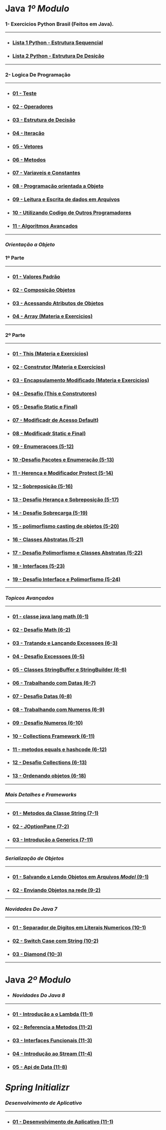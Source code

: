 # Java _1º Modulo_

### 1- Exercicios Python Brasil (Feitos em Java).
----
- ### [ Lista 1 Python - Estrutura Sequencial ](https://github.com/JoaoSchrock/Java/tree/main/Lista%201%20-%20Estrutura%20Sequencial/Exercicio-sequencial-main/)
- ### [ Lista 2 Python - Estrutura De Desição ](https://github.com/JoaoSchrock/Java/tree/main/Lista%202%20-%20Estrutura%20de%20Desi%C3%A7%C3%A3o/EstruturadeDesi-o-main/)
----

### 2- Logica De Programação
----
- ### [01 - Teste](https://github.com/JoaoSchrock/Java/tree/main/Testes/)

- ### [02 - Operadores ](https://github.com/JoaoSchrock/Java/tree/main/Operadores/ExerciciosJava-main/)


- ### [03 - Estrutura de Decisão ](https://github.com/JoaoSchrock/Java/tree/main/estrutura_de_decisao/)


- ### [04 - Iteração ](https://github.com/JoaoSchrock/Java/tree/main/Itera%C3%A7%C3%A3o/)


- ### [05 - Vetores ](https://github.com/JoaoSchrock/Java/tree/main/Vetores/)


- ### [06 - Metodos ](https://github.com/JoaoSchrock/Java/tree/main/metodos/)


- ### [07 - Variaveis e Constantes ](https://github.com/JoaoSchrock/Java/tree/main/variaveis_e_constantes_3/)


- ### [08 - Programação orientada a Objeto](https://github.com/JoaoSchrock/Java/tree/main/ProgramacaoORientadaAObjeto/)


- ### [09 - Leitura e Escrita de dados em Arquivos](https://github.com/JoaoSchrock/Java/tree/main/leituraeescrtitadedadosemarquivos/)


- ### [10 - Utilizando Codigo de Outros Programadores](https://github.com/JoaoSchrock/Java/tree/main/utilizando_codigo_de_outros_programadores/)


- ### [11 - Algoritmos Avançados](https://github.com/JoaoSchrock/Java/tree/main/algoritmos_avancados/)
----

###    _Orientação a Objeto_
### 1º Parte
----
- ### [01 - Valores Padrão](https://github.com/JoaoSchrock/Java/tree/main/valores_padrao/)

- ### [02 - Composição Objetos](https://github.com/JoaoSchrock/Java/tree/main/composicaoObjetos/)

- ### [03 - Acessando Atributos de Objetos](https://github.com/JoaoSchrock/Java/tree/main/acessando_Atributos_de_Objetos/)

- ### [04 - Array (Materia e Exercicios)](https://github.com/JoaoSchrock/Java/tree/main/Arrays/exercicio/)
----

### 2º Parte
----
- ### [01 - This (Materia e Exercicios)](https://github.com/JoaoSchrock/Java/tree/main/o_objeto_this/)

- ### [02 - Construtor (Materia e Exercicios)](https://github.com/JoaoSchrock/Java/tree/main/OrientacaoAobjetoParte2/)

- ### [03 - Encapsulamento Modificado (Materia e Exercicios)](https://github.com/JoaoSchrock/Java/tree/main/encapsulamentoemodificadoresdeacessopubliceprivate/)

- ### [04 - Desafio (This e Construtores)](https://github.com/JoaoSchrock/Java/tree/main/o_objeto_this/desafio_objeto_this_e_construtores/)

- ### [05 - Desafio Static e Final)](https://github.com/JoaoSchrock/Java/tree/main/Desafio_Static_e_Final/)

- ### [07 - Modificadr de Acesso Default)](https://github.com/JoaoSchrock/Java/tree/main/Modificadordeacessodefault/)

- ### [08 - Modificadr Static e Final)](https://github.com/JoaoSchrock/Java/tree/main/modificadorstaticefinal/)

- ### [09 - Enumeraçoes (5-12)](https://github.com/JoaoSchrock/Java/tree/main/enumeracoes_5_12/)

- ### [10 -Desafio Pacotes e Enumeração (5-13)](https://github.com/JoaoSchrock/Java/tree/main/desafio_pacotes_e_enumeracoes_5_13/)

- ### [11 - Herença e Modificador Protect (5-14)](https://github.com/JoaoSchrock/Java/tree/main/HerancaEmodificadorProtect5_14/)

- ### [12 - Sobreposição (5-16)](https://github.com/JoaoSchrock/Java/tree/main/Sobreposicao_5_16/)

- ### [13 - Desafio Herança e Sobreposição (5-17)](https://github.com/JoaoSchrock/Java/tree/main/desafio_heranca_e_sobreposicao_5_17/)

- ### [14 - Desafio Sobrecarga (5-19)](https://github.com/JoaoSchrock/Java/tree/main/_5_19_exercicio_sobrecarga/)

- ### [15 - polimorfismo casting de objetos (5-20)](https://github.com/JoaoSchrock/Java/tree/main/_5_20_polimorfismo_casting_de_objetos/)

- ### [16 - Classes Abstratas (5-21)](https://github.com/JoaoSchrock/Java/tree/main/_5_21_classes_abstratas/)

- ### [17 - Desafio Polimorfismo e Classes Abstratas (5-22)](https://github.com/JoaoSchrock/Java/tree/main/_5_22_desafio_polimorfismo_e_classes_abstratas/)

- ### [18 - Interfaces (5-23)](https://github.com/JoaoSchrock/Java/tree/main/_5_23_interfaces/)

- ### [19 - Desafio Interface e Polimorfismo (5-24)](https://github.com/JoaoSchrock/Java/tree/main/DesafioInterfaceePolimorfismo/)
----

###    _Topicos Avançados_  
----
- ### [01 - classe java lang math (6-1)](https://github.com/JoaoSchrock/Java/tree/main/_6_topcos_avancados_6_2_classe_java_lang__math/)
  
- ### [02 - Desafio Math (6-2)](https://github.com/JoaoSchrock/Java/tree/main/Exercicio_Topicos_Avancados/)

- ### [03 - Tratando e Lançando Excessoes (6-3)](https://github.com/JoaoSchrock/Java/tree/main/_6_4_tratando_e_lancando_excecoes/)
  
- ### [04 - Desafio Excessoes (6-5)](https://github.com/JoaoSchrock/Java/tree/main/_6_5_desafio_excecoes/)
     
- ### [05 - Classes StringBuffer e StringBuilder (6-6)](https://github.com/JoaoSchrock/Java/tree/main/_6_6_Classes_StringBuffer_e_StringBuilder/)
 
- ### [06 - Trabalhando com Datas (6-7)](https://github.com/JoaoSchrock/Java/tree/main/_6_7_trabalhando_com_datas/)
  
- ### [07 - Desafio Datas (6-8)](https://github.com/JoaoSchrock/Java/tree/main/DesafioDatas/)

- ### [08 - Trabalhando com Numeros (6-9)](https://github.com/JoaoSchrock/Java/tree/main/_6_9_trabalhando_com_numeros/)
   
- ### [09 - Desafio Numeros (6-10)](https://github.com/JoaoSchrock/Java/tree/main/Desafio_Numeros/)

- ### [10 - Collections Framework (6-11)](https://github.com/JoaoSchrock/Java/tree/main/_6_11_collectionsframework/)

- ### [11 - metodos equals e hashcode  (6-12)](https://github.com/JoaoSchrock/Java/tree/main/_6_12_metodos_equals_e_hashCode/)

- ### [12 - Desafio Collections  (6-13)](https://github.com/JoaoSchrock/Java/tree/main/DesafioCollections/)

- ### [13 - Ordenando objetos  (6-18)](https://github.com/JoaoSchrock/Java/tree/main/_6_18_ordenando_objetos/)
----      

###    _Mais Detalhes e Frameworks_  
----      
- ### [01 - Metodos da Classe String  (7-1)](https://github.com/JoaoSchrock/Java/tree/main/_7_mais_detalhes_e_frameworks_7_1__metodos_da_classe_string/)
      
- ### [02 - JOptionPane  (7-2)](https://github.com/JoaoSchrock/Java/tree/main/_7_2_joptionpane/)
      
- ### [03 - Introdução a Generics  (7-11)](https://github.com/JoaoSchrock/Java/tree/main/_7_11_intruducao_a_generics/)
----      

###    _Serialização de Objetos_  
----      
- ### [01 - Salvando e Lendo Objetos em Arquivos _Model_  (9-1)](https://github.com/JoaoSchrock/Java/tree/main/model/)

- ### [02 - Enviando Objetos na rede (9-2)](https://github.com/JoaoSchrock/Java/tree/main/_9_2_enviando_objetos_na_rede/)
----      
###    _Novidades Do  Java 7_  
----      
- ### [01 - Separador de Digitos em Literais Numericos (10-1)](https://github.com/JoaoSchrock/Java/tree/main/_10_novidades_do_java__7_10_1_separador_de_digitos_em_literais_numericos/)

- ### [02 - Switch Case com String (10-2)](https://github.com/JoaoSchrock/Java/tree/main/_10_novidades_do_java__7_10_1_separador_de_digitos_em_literais_numericos/)

- ### [03 - Diamond (10-3)](https://github.com/JoaoSchrock/Java/tree/main/_10_3_diamond/)
----
# Java _2º Modulo_

- ###    _Novidades Do  Java 8_  
----      

- ### [01 - Introdução a o Lambda (11-1)](https://github.com/JoaoSchrock/Java/tree/main/_11_1_introducao_ao_lambda_/)

- ### [02 - Referencia a Metodos (11-2)](https://github.com/JoaoSchrock/Java/tree/main/_11_2_referencia_a_metodos/)

- ### [03 - Interfaces Funcionais (11-3)](https://github.com/JoaoSchrock/Java/tree/main/_11_3_interfaces_funcionais/)

- ### [04 - Introdução ao Stream (11-4)](https://github.com/JoaoSchrock/Java/tree/main/_11_4_introducao_ao_stream/)

- ### [05 - Api de Data (11-8) ](https://github.com/JoaoSchrock/Java/tree/main/_11_8_api_de_Data/)  

# _Spring Initializr_

###    _Desenvolvimento de Aplicativo_  
----      
- ### [01 - Desenvolvimento de Aplicativo (11-1)](/)


